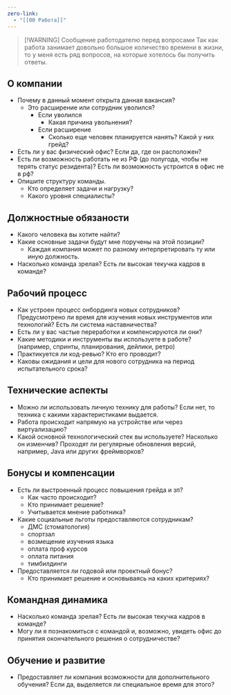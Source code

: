 ```yaml
---
zero-link:
  - "[[00 Работа]]"
---
```


> [!WARNING] Сообщение работодателю перед вопросами
> Так как работа занимает довольно большое количество времени в жизни, то у меня есть ряд вопросов, на которые хотелось бы получить ответы.

## О компании
- Почему в данный момент открыта данная вакансия?
	- Это расширение или сотрудник уволился?
		- Если уволился
			- Какая причина увольнения?
		- Если расширение
			- Сколько еще человек планируется нанять? Какой у них грейд?
- Есть ли у вас физический офис? Если да, где он расположен?
- Есть ли возможность работать не из РФ (до полугода, чтобы не терять статус резидента)? Есть ли возможность устроится в офис не в рф?
- Опишите структуру команды.
	- Кто определяет задачи и нагрузку?
	- Какого уровня специалисты?
## Должностные обязаности
- Какого человека вы хотите найти?
- Какие основные задачи будут мне поручены на этой позиции?
	- Каждая компания может по разному интерпретировать ту или иную должность.
- Насколько команда зрелая? Есть ли высокая текучка кадров в команде?


## Рабочий процесс
- Как устроен процесс онбординга новых сотрудников? Предусмотрено ли время для изучения новых инструментов или технологий? Есть ли система наставничества?
- Есть ли у вас частые переработки и компенсируются ли они?
- Какие методики и инструменты вы используете в работе? (например, спринты, планирования, дейлики, ретро)
- Практикуется ли код-ревью? Кто его проводит?
- Каковы ожидания и цели для нового сотрудника на период испытательного срока?


## Технические аспекты
- Можно ли использовать личную технику для работы? Если нет, то техника с какими характеристиками выдается.
- Работа происходит напрямую на устройстве или через виртуализацию?
- Какой основной технологический стек вы используете? Насколько он изменчив? Проходят ли регулярные обновления версий, например, Java или других фреймворков?


## Бонусы и компенсации
- Есть ли выстроенный процесс повышения грейда и зп?
	- Как часто происходит?
	- Кто принимает решение?
	- Учитывается мнение работника?
- Какие социальные льготы предоставляются сотрудникам?
	- ДМС (стоматология)
	- спортзал
	- возмещение изучения языка
	- оплата проф курсов
	- оплата питания
	- тимбилдинги
- Предоставляется ли годовой или проектный бонус?
	- Кто принимает решение и основываясь на каких критериях?


## Командная динамика
- Насколько команда зрелая? Есть ли высокая текучка кадров в команде?
- Могу ли я познакомиться с командой и, возможно, увидеть офис до принятия окончательного решения о сотрудничестве?


## Обучение и развитие
- Предоставляет ли компания возможности для дополнительного обучения? Если да, выделяется ли специальное время для этого?
